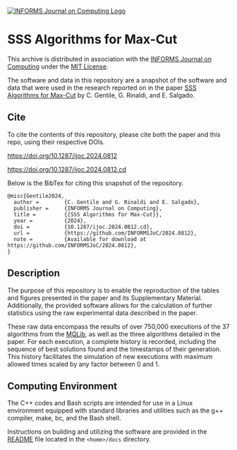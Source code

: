 [![INFORMS Journal on Computing Logo](https://INFORMSJoC.github.io/logos/INFORMS_Journal_on_Computing_Header.jpg)](https://pubsonline.informs.org/journal/ijoc)

# SSS Algorithms for Max-Cut

This archive is distributed in association with the [INFORMS Journal on
Computing](https://pubsonline.informs.org/journal/ijoc) under the [MIT License](LICENSE).

The software and data in this repository are a snapshot of the software and data
that were used in the research reported on in the paper 
[SSS Algorithms for Max-Cut](https://doi.org/10.1287/ijoc.2024.0812) by C. Gentile, G. Rinaldi, and E. Salgado. 


## Cite

To cite the contents of this repository, please cite both the paper and this repo, using their respective DOIs.

https://doi.org/10.1287/ijoc.2024.0812

https://doi.org/10.1287/ijoc.2024.0812.cd

Below is the BibTex for citing this snapshot of the repository.

```
@misc{Gentile2024,
  author =        {C. Gentile and G. Rinaldi and E. Salgado},
  publisher =     {INFORMS Journal on Computing},
  title =         {{SSS Algorithms for Max-Cut}},
  year =          {2024},
  doi =           {10.1287/ijoc.2024.0812.cd},
  url =           {https://github.com/INFORMSJoC/2024.0812},
  note =          {Available for download at https://github.com/INFORMSJoC/2024.0812},
}  
```

## Description

The purpose of this repository is to enable the reproduction of the tables and figures presented in the paper and its Supplementary Material. Additionally, the provided software allows for the calculation of further statistics using the raw experimental data described in the paper.

These raw data encompass the results of over 750,000 executions of the 37 algorithms from the [MQLib](https://github.com/MQLib/MQLib), as well as the three algorithms detailed in the paper. For each execution, a complete history is recorded, including the sequence of best solutions found and the timestamps of their generation. This history facilitates the simulation of new executions with maximum allowed times scaled by any factor between 0 and 1.

## Computing Environment

The C++ codes and Bash scripts are intended for use in a Linux environment equipped with standard libraries and utilities such as the g++ compiler, make, bc, and the Bash shell.

Instructions on building and utilizing the software are provided in the [README](docs/README.md) file located in the `<home>/docs` directory.

